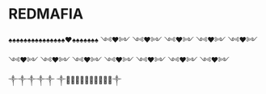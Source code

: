 # REDMAFIA
♠♠♠♠♠♠♠♠♠♠♠♠♠♠♠♥♠♠♠♠♠♠♠ ༺♥༻ ༺♥༻ ༺♥༻ ༺♥༻ ༺♥༻ ༺♥༻ ༺♥༻ ༺♥༻ ༺♥༻ ༺♥༻ ༺♥༻ ༺♥༻ ༒༒༒༒༒ ༒🔺🔺🔺🔺🔺🔺🔺🔺🔺🔺༒
